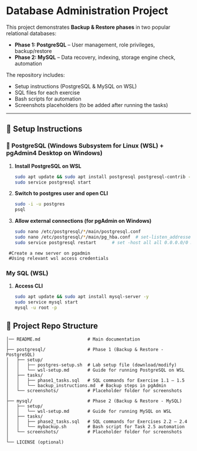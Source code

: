 # Database Administration Project

This project demonstrates **Backup & Restore phases** in two popular relational databases:

- **Phase 1: PostgreSQL** – User management, role privileges, backup/restore
- **Phase 2: MySQL** – Data recovery, indexing, storage engine check, automation

The repository includes:
- Setup instructions (PostgreSQL & MySQL on WSL)
- SQL files for each exercise
- Bash scripts for automation
- Screenshots placeholders (to be added after running the tasks)

---

## 🚀 Setup Instructions

### 📌 PostgreSQL (Windows Subsystem for Linux (WSL) + pgAdmin4 Desktop on Windows)

1. **Install PostgreSQL on WSL**
   ```bash
   sudo apt update && sudo apt install postgresql postgresql-contrib -y
   sudo service postgresql start
   ```
2. **Switch to postgres user and open CLI**
   ```bash
   sudo -i -u postgres 
   psql
   ```
3. **Allow external connections (for pgAdmin on Windows)**
   ```bash
   sudo nano /etc/postgresql/*/main/postgresql.conf 
   sudo nano /etc/postgresql/*/main/pg_hba.conf  # set-listen_addresses = '*'
   sudo service postgresql restart      # set -host all all 0.0.0.0/0 md5
  ```
   #Create a new server on pgadmin
   #Using relevant wsl access credentials 
   ```
### My SQL (WSL)

1. **Access CLI**
   ```bash
   sudo apt update && sudo apt install mysql-server -y
   sudo service mysql start
   mysql -u root -p
   ```
   
## 📂 Project Repo Structure
   ```
│── README.md                  # Main documentation
│
├── postgresql/                # Phase 1 (Backup & Restore - PostgreSQL)
│   ├── setup/                 
│   │   ├── postgres-setup.sh  # Lab setup file (download/modify)
│   │   └── wsl-setup.md       # Guide for running PostgreSQL on WSL
│   ├── tasks/
│   │   ├── phase1_tasks.sql   # SQL commands for Exercise 1.1 – 1.5
│   │   └── backup_instructions.md  # Backup steps in pgAdmin
│   └── screenshots/           # Placeholder folder for screenshots
│
├── mysql/                     # Phase 2 (Backup & Restore - MySQL)
│   ├── setup/
│   │   └── wsl-setup.md       # Guide for running MySQL on WSL
│   ├── tasks/
│   │   ├── phase2_tasks.sql   # SQL commands for Exercises 2.2 – 2.4
│   │   └── mybackup.sh        # Bash script for Task 2.5 automation
│   └── screenshots/           # Placeholder folder for screenshots
│
└── LICENSE (optional)
   ```

